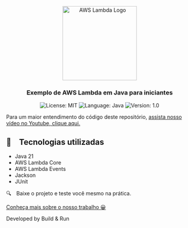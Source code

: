 <div style="text-align:center">
    <img src="https://github.com/buildrun-tech/buildrun-aws-lambda-java-starter-example/blob/main/images/lambda.png" alt="AWS Lambda Logo" width="200px"/>
</div>

<h3 align="center">
  Exemplo de AWS Lambda em Java para iniciantes
</h3>

<p align="center">

  <img alt="License: MIT" src="https://img.shields.io/badge/license-MIT-%2304D361">
  <img alt="Language: Java" src="https://img.shields.io/badge/language-java-green">
  <img alt="Version: 1.0" src="https://img.shields.io/badge/version-1.0-yellowgreen">

</p>

Para um maior entendimento do código deste repositório, [assista nosso vídeo no Youtube, clique aqui.](https://www.youtube.com/watch?v=TBD)

## :rocket: Tecnologias utilizadas

* Java 21
* AWS Lambda Core
* AWS Lambda Events
* Jackson
* JUnit

:mag: Baixe o projeto e teste você mesmo na prática.

[Conheça mais sobre o nosso trabalho 😀](https://www.instagram.com/buildrun.tech/)

Developed by Build & Run
